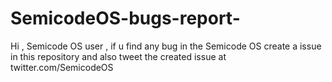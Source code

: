 # SemicodeOS-bugs-report-
Hi , Semicode OS user , if u find any bug in the Semicode OS create a issue in this repository and also tweet the created issue at twitter.com/SemicodeOS 
